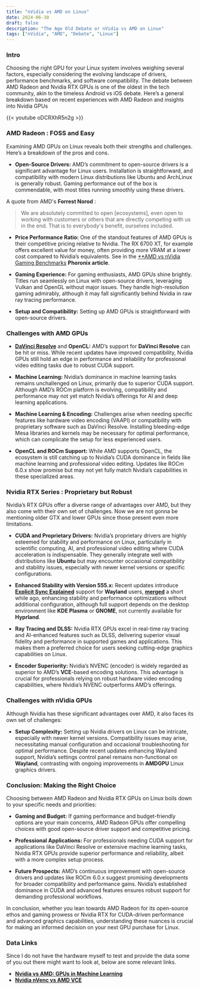 ```yaml
---
title: "nVidia vs AMD on Linux"
date: 2024-06-30
draft: false
description: "The Age Old Debate or nVidia vs AMD on Linux"
tags: ["nVidia", "AMD", "Debate", "Linux"]
---
```


### Intro

Choosing the right GPU for your Linux system involves weighing several factors, especially considering the evolving landscape of drivers, performance benchmarks, and software compatibility. The debate between AMD Radeon and Nvidia RTX GPUs is one of the oldest in the tech community, akin to the timeless Android vs iOS debate. Here’s a general breakdown based on recent experiences with AMD Radeon and insights into Nvidia GPUs

{{< youtube oDCRXhR5n2g >}}

### AMD Radeon : FOSS and Easy

Examining AMD GPUs on Linux reveals both their strengths and challenges. Here’s a breakdown of the pros and cons.

- **Open-Source Drivers:** AMD’s commitment to open-source drivers is a significant advantage for Linux users. Installation is straightforward, and compatibility with modern Linux distributions like Ubuntu and ArchLinux is generally robust. Gaming performance out of the box is commendable, with most titles running smoothly using these drivers.

A quote from AMD's **Forrest Norod** :

> We are absolutely committed to open [ecosystems], even open to working with customers or others that are directly competing with us in the end. That is to everybody's benefit, ourselves included.

- **Price Performance Ratio:** One of the standout features of AMD GPUs is their competitive pricing relative to Nvidia. The RX 6700 XT, for example offers excellent value for money, often providing more VRAM at a lower cost compared to Nvidia’s equivalents. See in the [**AMD vs nVidia Gaming Benchmarks](https://www.phoronix.com/review/august-2023-linux-gpus/2) **Phoronix article**.

- **Gaming Experience:** For gaming enthusiasts, AMD GPUs shine brightly. Titles run seamlessly on Linux with open-source drivers, leveraging Vulkan and OpenGL without major issues. They handle high-resolution gaming admirably, although it may fall significantly behind Nvidia in raw ray tracing performance.

- **Setup and Compatibility:** Setting up AMD GPUs is straightforward with open-source drivers.

### Challenges with AMD GPUs

- [**DaVinci Resolve**](https://www.blackmagicdesign.com/products/davinciresolve) and **OpenCL:** AMD’s support for **DaVinci Resolve** can be hit or miss. While recent updates have improved compatibility, Nvidia GPUs still hold an edge in performance and reliability for professional video editing tasks due to robust CUDA support.

- **Machine Learning:** Nvidia’s dominance in machine learning tasks remains unchallenged on Linux, primarily due to superior CUDA support. Although AMD’s ROCm platform is evolving, compatibility and performance may not yet match Nvidia’s offerings for AI and deep learning applications.

- **Machine Learning & Encoding:** Challenges arise when needing specific features like hardware video encoding (VAAPI) or compatibility with proprietary software such as DaVinci Resolve. Installing bleeding-edge Mesa libraries and kernels may be necessary for optimal performance, which can complicate the setup for less experienced users.

- **OpenCL and ROCm Support:** While AMD supports OpenCL, the ecosystem is still catching up to Nvidia’s CUDA dominance in fields like machine learning and professional video editing. Updates like ROCm 6.0.x show promise but may not yet fully match Nvidia’s capabilities in these specialized areas.

### Nvidia RTX Series : Proprietary but Robust

Nvidia’s RTX GPUs offer a diverse range of advantages over AMD, but they also come with their own set of challenges. Now we are not gonna be mentioning older GTX and lower GPUs since those present even more limitations.

- **CUDA and Proprietary Drivers:** Nvidia’s proprietary drivers are highly esteemed for stability and performance on Linux, particularly in scientific computing, AI, and professional video editing where CUDA acceleration is indispensable. They generally integrate well with distributions like **Ubuntu** but may encounter occasional compatibility and stability issues, especially with newer kernel versions or specific configurations.

- **Enhanced Stability with Version 555.x:** Recent updates introduce [**Explicit Sync Explained**](https://zamundaaa.github.io/wayland/2024/04/05/explicit-sync.html) support for **Wayland** users, [**merged**](https://gitlab.freedesktop.org/wayland/wayland-protocols/-/merge_requests/90) a short while ago, enhancing stability and performance optimizations without additional configuration, although full support depends on the desktop environment like **KDE Plasma** or **GNOME**, not currently available for **Hyprland**.

- **Ray Tracing and DLSS:** Nvidia RTX GPUs excel in real-time ray tracing and AI-enhanced features such as DLSS, delivering superior visual fidelity and performance in supported games and applications. This makes them a preferred choice for users seeking cutting-edge graphics capabilities on Linux.

- **Encoder Superiority:** Nvidia’s NVENC (encoder) is widely regarded as superior to AMD’s **VCE**-based encoding solutions. This advantage is crucial for professionals relying on robust hardware video encoding capabilities, where Nvidia’s NVENC outperforms AMD’s offerings.

### Challenges with nVidia GPUs

Although Nvidia has these significant advantages over AMD, it also faces its own set of challenges:

- **Setup Complexity:** Setting up Nvidia drivers on Linux can be intricate, especially with newer kernel versions. Compatibility issues may arise, necessitating manual configuration and occasional troubleshooting for optimal performance. Despite recent updates enhancing Wayland support, Nvidia’s settings control panel remains non-functional on **Wayland**, contrasting with ongoing improvements in **AMDGPU** Linux graphics drivers.

### Conclusion: Making the Right Choice

Choosing between AMD Radeon and Nvidia RTX GPUs on Linux boils down to your specific needs and priorities:

- **Gaming and Budget:** If gaming performance and budget-friendly options are your main concerns, AMD Radeon GPUs offer compelling choices with good open-source driver support and competitive pricing.

- **Professional Applications:** For professionals needing CUDA support for applications like DaVinci Resolve or extensive machine learning tasks, Nvidia RTX GPUs provide superior performance and reliability, albeit with a more complex setup process.

- **Future Prospects:** AMD’s continuous improvement with open-source drivers and updates like ROCm 6.0.x suggest promising developments for broader compatibility and performance gains. Nvidia’s established dominance in CUDA and advanced features ensures robust support for demanding professional workflows.

In conclusion, whether you lean towards AMD Radeon for its open-source ethos and gaming prowess or Nvidia RTX for CUDA-driven performance and advanced graphics capabilities, understanding these nuances is crucial for making an informed decision on your next GPU purchase for Linux.

### Data Links

Since I do not have the hardware myself to test and provide the data some of you out there might want to look at, below are some relevant links.

- [**Nvidia vs AMD: GPUs in Machine Learning**](https://www.quora.com/Which-is-a-better-GPU-for-machine-learning-AMD-or-NVIDIA)
- [**Nvidia nVenc vs AMD VCE**](https://www.tomshardware.com/news/amd-intel-nvidia-video-encoding-performance-quality-tested)
